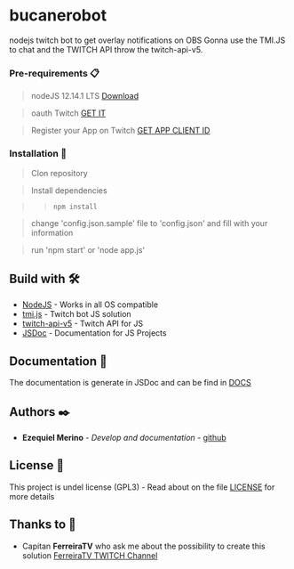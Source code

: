 # bucanerobot
nodejs twitch bot to get overlay notifications on OBS
Gonna use the TMI.JS to chat and the TWITCH API throw the twitch-api-v5.

### Pre-requirements 📋
> nodeJS 12.14.1 LTS [Download](https://nodejs.org/es/download/)

> oauth Twitch [GET IT](http://twitchapps.com/tmi/)

> Register your App on Twitch [GET APP CLIENT ID](https://dev.twitch.tv/console/apps/)

### Installation 🔧
> Clon repository

> Install dependencies

>> ```npm install```

> change 'config.json.sample' file to 'config.json' and fill with your information

> run 'npm start' or 'node app.js'

## Build with 🛠️

* [NodeJS](https://www.nodejs.org) - Works in all OS compatible
* [tmi.js](http://www.tmijs.com) - Twitch bot JS solution
* [twitch-api-v5](https://www.npmjs.com/package/twitch-api-v5) - Twitch API for JS
* [JSDoc](https://jsdoc.app/) - Documentation for JS Projects

## Documentation 📄

The documentation is generate in JSDoc and can be find in [DOCS](docs/index.html)

## Authors ✒️

* **Ezequiel Merino** - *Develop and documentation* - [github](https://github.com/merinocabreraezequiel)

## License 📄

This project is undel license (GPL3) - Read about on the file [LICENSE](LICENSE) for more details

## Thanks to 🎁

* Capitan **FerreiraTV** who ask me about the possibility to create this solution [FerreiraTV TWITCH Channel](https://www.twitch.tv/ferreiratv)

